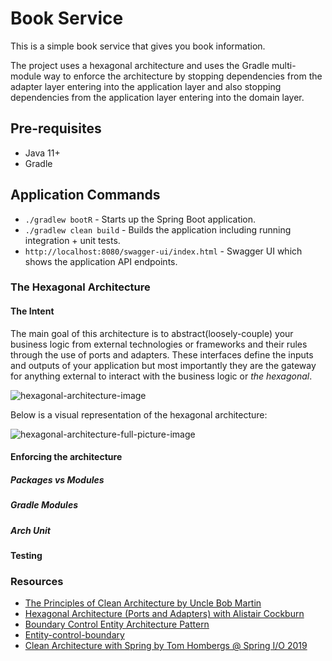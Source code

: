 # Book Service

This is a simple book service that gives you book information.

The project uses a hexagonal architecture and uses the Gradle multi-module way to enforce the architecture by stopping
dependencies from the adapter layer entering into the application layer and also stopping dependencies from the
application layer entering into the domain layer.

## Pre-requisites

* Java 11+
* Gradle

## Application Commands
* `./gradlew bootR` - Starts up the Spring Boot application.
* `./gradlew clean build` - Builds the application including running integration + unit tests.
* `http://localhost:8080/swagger-ui/index.html` - Swagger UI which shows the application API endpoints.

### The Hexagonal Architecture

#### The Intent
The main goal of this architecture is to abstract(loosely-couple) your business logic from external technologies or
frameworks and their rules through the use of ports and adapters. These interfaces define the inputs and outputs of your
application but most importantly they are the gateway for anything external to interact with the business logic or _the
hexagonal_.

<img src="https://user-images.githubusercontent.com/29547780/192382644-89b26727-ee9b-467d-9487-823ac9f52e10.png" alt="hexagonal-architecture-image" title="hexagonal-architecture-image">

Below is a visual representation of the hexagonal architecture: 

<img src="https://user-images.githubusercontent.com/29547780/192381776-fbe649ea-6c3a-49a4-995d-5adbd19050b5.png" alt="hexagonal-architecture-full-picture-image">

#### Enforcing the architecture

##### Packages vs Modules

##### Gradle Modules

##### Arch Unit

#### Testing

### Resources

* [The Principles of Clean Architecture by Uncle Bob Martin](https://www.youtube.com/watch?v=o_TH-Y78tt4)
* [Hexagonal Architecture (Ports and Adapters) with Alistair Cockburn](https://www.youtube.com/watch?v=AOIWUPjal60)
* [Boundary Control Entity Architecture Pattern](https://vaclavkosar.com/software/Boundary-Control-Entity-Architecture-The-Pattern-to-Structure-Your-Classes)
* [Entity-control-boundary](https://en.wikipedia.org/wiki/Entity-control-boundary)
* [Clean Architecture with Spring by Tom Hombergs @ Spring I/O 2019](https://www.youtube.com/watch?v=cPH5AiqLQTo)
